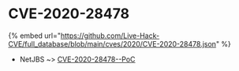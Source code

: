 # CVE-2020-28478
{% embed url="https://github.com/Live-Hack-CVE/full_database/blob/main/cves/2020/CVE-2020-28478.json" %}

* NetJBS ~> [CVE-2020-28478--PoC](https://www.alice-snow.ru/2020/database/cve-2020-28478/cve-2020-28478--poc-netjbs)